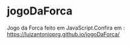 # jogoDaForca
Jogo da Forca feito em JavaScript.Confira em : https://luizantonioprg.github.io/jogoDaForca/
